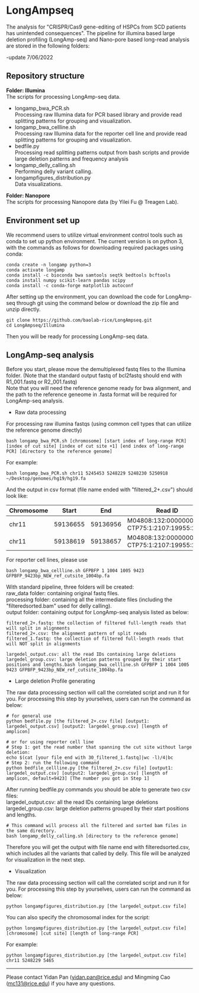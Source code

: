 # LongAmpseq
The analysis for "CRISPR/Cas9 gene-editing of HSPCs from SCD patients has unintended consequences". 
The pipeline for illumina based large deletion profiling (LongAmp-seq) and Nano-pore based long-read analysis are stored in the following folders:  

-update 7/06/2022  

## Repository structure
**Folder: Illumina**  
The scripts for processing LongAmp-seq data.  
+ longamp_bwa_PCR.sh  
Processing raw Illumina data for PCR based library and provide read splitting patterns for grouping and visualization.
+ longamp_bwa_cellline.sh  
Processing raw Illumina data for the reporter cell line and provide read splitting patterns for grouping and visualization.
+ bedfile.py  
Processing read splitting patterns output from bash scripts and provide large deletion patterns and frequency analysis  
+ longamp_delly_calling.sh  
Performing delly variant calling.
+ longampfigures_distribution.py  
Data visualizations.

  
**Folder: Nanopore**    
The scripts for processing Nanopore data (by Yilei Fu @ Treagen Lab).

## Environment set up
We recommend users to utilize virtual environment control tools such as conda to set up python environment.
The current version is on python 3, with the commands as follows for downloading required packages using conda:  
```
conda create -n longamp python=3
conda activate longamp
conda install -c bioconda bwa samtools seqtk bedtools bcftools
conda install numpy scikit-learn pandas scipy
conda install -c conda-forge matplotlib autoconf
```  

After setting up the environment, you can download the code for LongAmp-seq through git using the command below 
or download the zip file and unzip directly. 
```
git clone https://github.com/baolab-rice/LongAmpseq.git
cd LongAmpseq/Illumina
``` 

Then you will be ready for processing LongAmp-seq data.

## LongAmp-seq analysis

Before you start, please move the demultiplexed fastq files to the Illumina folder.
(Note that the standard output fastq of bcl2fastq should end with R1_001.fastq or R2_001.fastq)  
Note that you will need the reference genome ready for bwa alignment, 
and the path to the reference geneome in .fasta format will be required for LongAmp-seq analysis. 

+ Raw data processing  
 
For processing raw illumina fastqs (using common cell types that can utilize the reference genome directly)
```
bash longamp_bwa_PCR.sh [chromosome] [start index of long-range PCR] [index of cut site] [index of cut site +1] [end index of long-range PCR] [directory to the reference genome]
```
For example:
```
bash longamp_bwa_PCR.sh chr11 5245453 5248229 5248230 5250918 ~/Desktop/genomes/hg19/hg19.fa
```
And the output in csv format (file name ended with "filtered_2+.csv") should look like:

| Chromosome | Start    | End      | Read ID                                      | Score | Strand |
|------------|----------|----------|----------------------------------------------|-------|--------|
| chr11      | 59136655 | 59136956 | M04808:132:000000000-CTP75:1:2107:19955:2557 | 60    | -      |
| chr11      | 59138619 | 59138657 | M04808:132:000000000-CTP75:1:2107:19955:2557 | 60    | -      |

For reporter cell lines, please use 
```
bash longamp_bwa_cellline.sh GFPBFP 1 1004 1005 9423 GFPBFP_9423bp_NEW_ref_cutsite_1004bp.fa
```

With standard pipeline, three folders will be created:  
raw_data folder: containing original fastq files.  
processing folder: containing all the intermediate files (including the "filteredsorted.bam" used for delly calling).  
output folder: containing output for LongAmp-seq analysis listed as below:
```
filtered_2+.fastq: the collection of filtered full-length reads that will split in alignments  
filtered_2+.csv: the alignment pattern of split reads
filtered_1.fastq: the collection of filtered full-length reads that will NOT split in alignments

largedel_output.csv: all the read IDs containing large deletions
largedel_group.csv: large deletion patterns grouped by their start positions and lengths.bash longamp_bwa_cellline.sh GFPBFP 1 1004 1005 9423 GFPBFP_9423bp_NEW_ref_cutsite_1004bp.fa

```

+ Large deletion Profile generating  

The raw data processing section will call the correlated script and run it for you. 
For processing this step by yourselves, users can run the command as below:
```
# for general use
python bedfile.py [the filtered_2+.csv file] [output1: largedel_output.csv] [output2: largedel_group.csv] [length of amplicon]

# or for using reporter cell line
# Step 1: get the read number that spanning the cut site without large deletion:
echo $(cat [your file end with 30_filtered_1.fastq]|wc -l)/4|bc
# Step 2: run the following command
python bedfile_cellline.py [the filtered_2+.csv file] [output1: largedel_output.csv] [output2: largedel_group.csv] [length of amplicon, default=9423] [The number you got in Step 1]
```
After running bedfile.py commands you should be able to generate two csv files:  
largedel_output.csv: all the read IDs containing large deletions
largedel_group.csv: large deletion patterns grouped by their start positions and lengths.


```
# This command will process all the filtered and sorted bam files in the same directory.
bash longamp_delly_calling.sh [directory to the reference genome]
```
Therefore you will get the output with file name end with filteredsorted.csv,
which includes all the variants that called by delly.
This file will be analyzed for visualization in the next step.

+ Visualization  

The raw data processing section will call the correlated script and run it for you. 
For processing this step by yourselves, users can run the command as below:
```
python longampfigures_distribution.py [the largedel_output.csv file]
```
You can also specify the chromosomal index for the script:
```
python longampfigures_distribution.py [the largedel_output.csv file] [chromosome] [cut site] [length of long-range PCR]
```
For example:
```
python longampfigures_distribution.py [the largedel_output.csv file] chr11 5248229 5465
```

---------------------------------------

Please contact Yidan Pan (yidan.pan@rice.edu) and Mingming Cao (mc131@rice.edu) if you have any questions.
